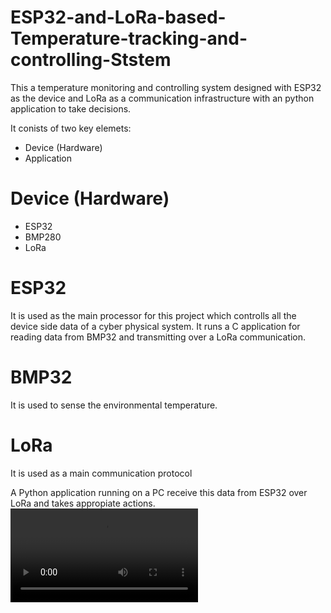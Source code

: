 # ESP32-and-LoRa-based-Temperature-tracking-and-controlling-Ststem
This a temperature monitoring and controlling system designed with ESP32 as the device and LoRa as a communication infrastructure with an python application to take decisions.

It conists of two key elemets:
- Device (Hardware)
- Application
# Device (Hardware)
- ESP32
- BMP280
- LoRa 

# ESP32
It is used as the main processor for this project which controlls all the device side data of a cyber physical system. It runs a C application for reading data from BMP32 and transmitting over a LoRa communication.
# BMP32
It is used to sense the environmental temperature.
# LoRa
It  is used as a main communication protocol

A Python application running on a PC receive this data from ESP32 over LoRa and takes appropiate actions.
<video controls src="Demo.mp4" title="Demo"></video>